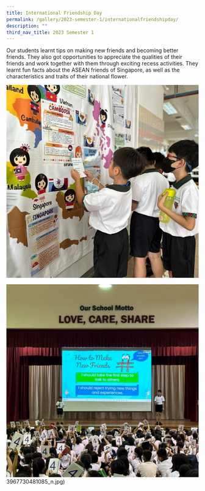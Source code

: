 ```yaml
---
title: International Friendship Day
permalink: /gallery/2023-semester-1/internationalfriendshipday/
description: ""
third_nav_title: 2023 Semester 1
---
```

 Our students learnt tips on making new friends and becoming better friends. They also got opportunities to appreciate the qualities of their friends and work together with them through exciting recess activities. They learnt fun facts about the ASEAN friends of Singapore, as well as the characteristics and traits of their national flower.
 
 ![](/images/341174119_3475271546076472_5361953967730481085_n.jpg)
 
![](/images/340632966_1435365417202646_4690534608548385186_n.jpg)
 3967730481085_n.jpg)
 